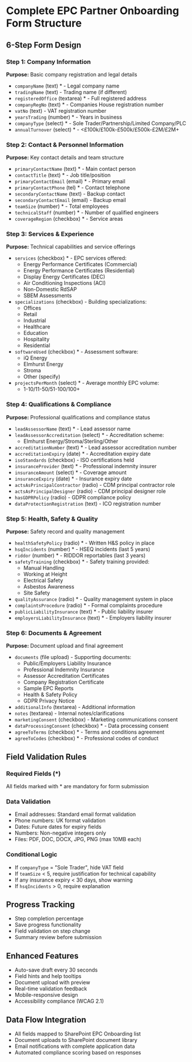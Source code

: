 # Complete EPC Partner Onboarding Form Structure

## 6-Step Form Design

### Step 1: Company Information
**Purpose:** Basic company registration and legal details
- `companyName` (text) * - Legal company name
- `tradingName` (text) - Trading name (if different)
- `registeredOffice` (textarea) * - Full registered address
- `companyRegNo` (text) * - Companies House registration number
- `vatNo` (text) - VAT registration number
- `yearsTrading` (number) * - Years in business
- `companyType` (select) * - Sole Trader/Partnership/Limited Company/PLC
- `annualTurnover` (select) * - <£100k/£100k-£500k/£500k-£2M/£2M+

### Step 2: Contact & Personnel Information
**Purpose:** Key contact details and team structure
- `primaryContactName` (text) * - Main contact person
- `contactTitle` (text) * - Job title/position
- `primaryContactEmail` (email) * - Primary email
- `primaryContactPhone` (tel) * - Contact telephone
- `secondaryContactName` (text) - Backup contact
- `secondaryContactEmail` (email) - Backup email
- `teamSize` (number) * - Total employees
- `technicalStaff` (number) * - Number of qualified engineers
- `coverageRegion` (checkbox) * - Service areas

### Step 3: Services & Experience
**Purpose:** Technical capabilities and service offerings
- `services` (checkbox) * - EPC services offered:
  - Energy Performance Certificates (Commercial)
  - Energy Performance Certificates (Residential)
  - Display Energy Certificates (DEC)
  - Air Conditioning Inspections (ACI)
  - Non-Domestic RdSAP
  - SBEM Assessments
- `specializations` (checkbox) - Building specializations:
  - Offices
  - Retail
  - Industrial
  - Healthcare
  - Education
  - Hospitality
  - Residential
- `softwareUsed` (checkbox) * - Assessment software:
  - iQ Energy
  - Elmhurst Energy
  - Stroma
  - Other (specify)
- `projectsPerMonth` (select) * - Average monthly EPC volume:
  - 1-10/11-50/51-100/100+

### Step 4: Qualifications & Compliance
**Purpose:** Professional qualifications and compliance status
- `leadAssessorName` (text) * - Lead assessor name
- `leadAssessorAccreditation` (select) * - Accreditation scheme:
  - Elmhurst Energy/Stroma/Sterling/Other
- `accreditationNumber` (text) * - Lead assessor accreditation number
- `accreditationExpiry` (date) * - Accreditation expiry date
- `isoStandards` (checkbox) - ISO certifications held
- `insuranceProvider` (text) * - Professional indemnity insurer
- `insuranceAmount` (select) * - Coverage amount
- `insuranceExpiry` (date) * - Insurance expiry date
- `actsAsPrincipalContractor` (radio) - CDM principal contractor role
- `actsAsPrincipalDesigner` (radio) - CDM principal designer role
- `hasGDPRPolicy` (radio) - GDPR compliance policy
- `dataProtectionRegistration` (text) - ICO registration number

### Step 5: Health, Safety & Quality
**Purpose:** Safety record and quality management
- `healthSafetyPolicy` (radio) * - Written H&S policy in place
- `hsqIncidents` (number) * - HSEQ incidents (last 5 years)
- `riddor` (number) * - RIDDOR reportables (last 3 years)
- `safetyTraining` (checkbox) * - Safety training provided:
  - Manual Handling
  - Working at Height
  - Electrical Safety
  - Asbestos Awareness
  - Site Safety
- `qualityAssurance` (radio) * - Quality management system in place
- `complaintsProcedure` (radio) * - Formal complaints procedure
- `publicLiabilityInsurance` (text) * - Public liability insurer
- `employersLiabilityInsurance` (text) * - Employers liability insurer

### Step 6: Documents & Agreement
**Purpose:** Document upload and final agreement
- `documents` (file upload) - Supporting documents:
  - Public/Employers Liability Insurance
  - Professional Indemnity Insurance
  - Assessor Accreditation Certificates
  - Company Registration Certificate
  - Sample EPC Reports
  - Health & Safety Policy
  - GDPR Privacy Notice
- `additionalInfo` (textarea) - Additional information
- `notes` (textarea) - Internal notes/clarifications
- `marketingConsent` (checkbox) - Marketing communications consent
- `dataProcessingConsent` (checkbox) * - Data processing consent
- `agreeToTerms` (checkbox) * - Terms and conditions agreement
- `agreeToCodes` (checkbox) * - Professional codes of conduct

## Field Validation Rules

### Required Fields (*)
All fields marked with * are mandatory for form submission

### Data Validation
- Email addresses: Standard email format validation
- Phone numbers: UK format validation
- Dates: Future dates for expiry fields
- Numbers: Non-negative integers only
- Files: PDF, DOC, DOCX, JPG, PNG (max 10MB each)

### Conditional Logic
- If `companyType` = "Sole Trader", hide VAT field
- If `teamSize` < 5, require justification for technical capability
- If any insurance expiry < 30 days, show warning
- If `hsqIncidents` > 0, require explanation

## Progress Tracking
- Step completion percentage
- Save progress functionality
- Field validation on step change
- Summary review before submission

## Enhanced Features
- Auto-save draft every 30 seconds
- Field hints and help tooltips
- Document upload with preview
- Real-time validation feedback
- Mobile-responsive design
- Accessibility compliance (WCAG 2.1)

## Data Flow Integration
- All fields mapped to SharePoint EPC Onboarding list
- Document uploads to SharePoint document library
- Email notifications with complete application data
- Automated compliance scoring based on responses